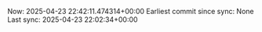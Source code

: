 Now: 2025-04-23 22:42:11.474314+00:00 Earliest commit since sync: None Last sync: 2025-04-23 22:02:34+00:00

